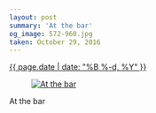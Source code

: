 ```yaml
---
layout: post
summary: 'At the bar'
og_image: 572-960.jpg
taken: October 29, 2016
---
```


<div class="post">
 <time>
  <a href="/572">
   {{ page.date | date: "%B %-d, %Y" }}
  </a>
 </time>
 <a href="/572">
  <figure data-taken="10/29/2016">
   <img alt="At the bar" sizes="(min-width: 700px) 50vw, calc(100vw - 2rem)" src="{{ site.assets_url }}/572-480.jpg" srcset="{{ site.assets_url }}/572-240.jpg 240w, {{ site.assets_url }}/572-480.jpg 480w, {{ site.assets_url }}/572-720.jpg 720w, {{ site.assets_url }}/572-960.jpg 960w"/>
  </figure>
 </a>
 <span>
  At the bar
 </span>
</div>
